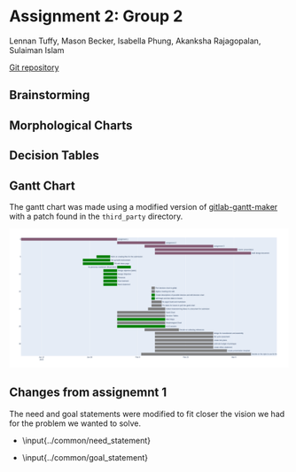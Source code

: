 # Assignment 2: Group 2
Lennan Tuffy, Mason Becker, Isabella Phung, Akanksha Rajagopalan, Sulaiman Islam

[Git repository](https://git.ucsc.edu/itphung/cse123-project)

## Brainstorming

## Morphological Charts

## Decision Tables

## Gantt Chart
The gantt chart was made using a modified version of 
[gitlab-gantt-maker](https://github.com/eub-sweden/gitlab-gantt-maker/tree/main)
with a patch found in the `third_party` directory.

![Generated gantt chart](gantt.png)

## Changes from assignemnt 1
The need and goal statements were modified to fit closer the vision we had for the problem we wanted to solve.

- \input{../common/need_statement}

- \input{../common/goal_statement}

